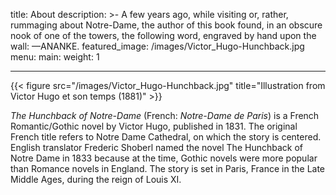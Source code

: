 title: About
description: >-
  A few years ago, while visiting or, rather, rummaging about Notre-Dame, the
  author of this book found, in an obscure nook of one of the towers, the
  following word, engraved by hand upon the wall: —ANANKE.
featured_image: /images/Victor_Hugo-Hunchback.jpg
menu:
  main:
    weight: 1

---
{{< figure src="/images/Victor_Hugo-Hunchback.jpg" title="Illustration from Victor Hugo et son temps (1881)" >}}

*The Hunchback of Notre-Dame* (French: *Notre-Dame de Paris*) is a French Romantic/Gothic novel by Victor Hugo, published in 1831. The original French title refers to Notre Dame Cathedral, on which the story is centered. English translator Frederic Shoberl named the novel The Hunchback of Notre Dame in 1833 because at the time, Gothic novels were more popular than Romance novels in England. The story is set in Paris, France in the Late Middle Ages, during the reign of Louis XI.
